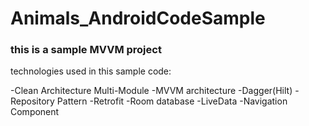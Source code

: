 # Animals_AndroidCodeSample

### this is a sample MVVM project

  technologies used in this sample code:

  -Clean Architecture Multi-Module
  -MVVM architecture
  -Dagger(Hilt)
  -Repository Pattern
  -Retrofit
  -Room database
  -LiveData
  -Navigation Component
